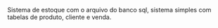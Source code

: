 Sistema de estoque com o arquivo do banco sql, sistema simples com tabelas de produto, cliente e venda.     
